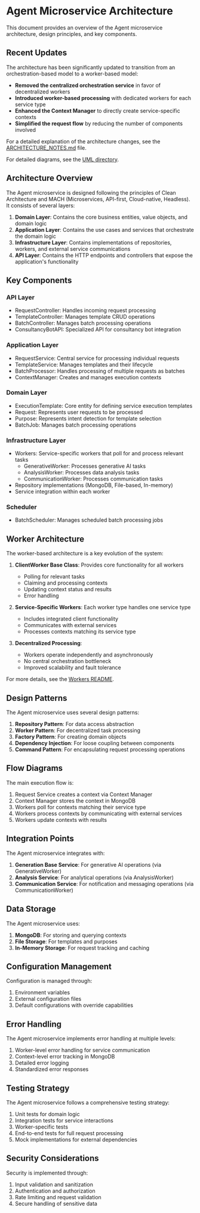 # Agent Microservice Architecture

This document provides an overview of the Agent microservice architecture, design principles, and key components.

## Recent Updates

The architecture has been significantly updated to transition from an orchestration-based model to a worker-based model:

- **Removed the centralized orchestration service** in favor of decentralized workers
- **Introduced worker-based processing** with dedicated workers for each service type
- **Enhanced the Context Manager** to directly create service-specific contexts
- **Simplified the request flow** by reducing the number of components involved

For a detailed explanation of the architecture changes, see the [ARCHITECTURE_NOTES.md](../../ARCHITECTURE_NOTES.md) file.

For detailed diagrams, see the [UML directory](./uml).

## Architecture Overview

The Agent microservice is designed following the principles of Clean Architecture and MACH (Microservices, API-first, Cloud-native, Headless). It consists of several layers:

1. **Domain Layer**: Contains the core business entities, value objects, and domain logic
2. **Application Layer**: Contains the use cases and services that orchestrate the domain logic
3. **Infrastructure Layer**: Contains implementations of repositories, workers, and external service communications
4. **API Layer**: Contains the HTTP endpoints and controllers that expose the application's functionality

## Key Components

### API Layer
- RequestController: Handles incoming request processing
- TemplateController: Manages template CRUD operations
- BatchController: Manages batch processing operations
- ConsultancyBotAPI: Specialized API for consultancy bot integration

### Application Layer
- RequestService: Central service for processing individual requests
- TemplateService: Manages templates and their lifecycle
- BatchProcessor: Handles processing of multiple requests as batches
- ContextManager: Creates and manages execution contexts

### Domain Layer
- ExecutionTemplate: Core entity for defining service execution templates
- Request: Represents user requests to be processed
- Purpose: Represents intent detection for template selection
- BatchJob: Manages batch processing operations

### Infrastructure Layer
- Workers: Service-specific workers that poll for and process relevant tasks
  - GenerativeWorker: Processes generative AI tasks
  - AnalysisWorker: Processes data analysis tasks
  - CommunicationWorker: Processes communication tasks
- Repository implementations (MongoDB, File-based, In-memory)
- Service integration within each worker

### Scheduler
- BatchScheduler: Manages scheduled batch processing jobs

## Worker Architecture

The worker-based architecture is a key evolution of the system:

1. **ClientWorker Base Class**: Provides core functionality for all workers
   - Polling for relevant tasks
   - Claiming and processing contexts
   - Updating context status and results
   - Error handling

2. **Service-Specific Workers**: Each worker type handles one service type
   - Includes integrated client functionality
   - Communicates with external services
   - Processes contexts matching its service type

3. **Decentralized Processing**:
   - Workers operate independently and asynchronously
   - No central orchestration bottleneck
   - Improved scalability and fault tolerance

For more details, see the [Workers README](../../src/infrastructure/workers/README.md).

## Design Patterns

The Agent microservice uses several design patterns:

1. **Repository Pattern**: For data access abstraction
2. **Worker Pattern**: For decentralized task processing
3. **Factory Pattern**: For creating domain objects
4. **Dependency Injection**: For loose coupling between components
5. **Command Pattern**: For encapsulating request processing operations

## Flow Diagrams

The main execution flow is:
1. Request Service creates a context via Context Manager
2. Context Manager stores the context in MongoDB
3. Workers poll for contexts matching their service type
4. Workers process contexts by communicating with external services
5. Workers update contexts with results

## Integration Points

The Agent microservice integrates with:
1. **Generation Base Service**: For generative AI operations (via GenerativeWorker)
2. **Analysis Service**: For analytical operations (via AnalysisWorker)
3. **Communication Service**: For notification and messaging operations (via CommunicationWorker)

## Data Storage

The Agent microservice uses:
1. **MongoDB**: For storing and querying contexts
2. **File Storage**: For templates and purposes
3. **In-Memory Storage**: For request tracking and caching

## Configuration Management

Configuration is managed through:
1. Environment variables
2. External configuration files
3. Default configurations with override capabilities

## Error Handling

The Agent microservice implements error handling at multiple levels:
1. Worker-level error handling for service communication
2. Context-level error tracking in MongoDB
3. Detailed error logging
4. Standardized error responses

## Testing Strategy

The Agent microservice follows a comprehensive testing strategy:
1. Unit tests for domain logic
2. Integration tests for service interactions
3. Worker-specific tests
4. End-to-end tests for full request processing
5. Mock implementations for external dependencies

## Security Considerations

Security is implemented through:
1. Input validation and sanitization
2. Authentication and authorization
3. Rate limiting and request validation
4. Secure handling of sensitive data 